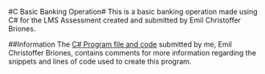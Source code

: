 #C Basic Banking Operation#
This is a basic banking operation made using C# for the LMS Assessment created and submitted by Emil Christoffer Briones.

##Information
The [C# Program file and code](https://github.com/AkaraiRP/ComProg4-Briones/blob/main/LMS%20Assessment/LMS-Assessment-Briones/Program.cs) submitted by me, Emil Christoffer Briones, contains comments for more information regarding the snippets and lines of code used to create this program. 
